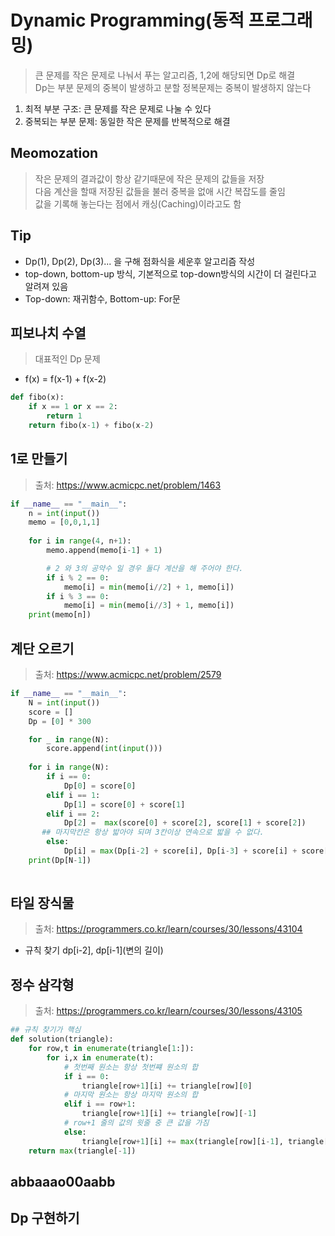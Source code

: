 # Dynamic Programming(동적 프로그래밍)
> 큰 문제를 작은 문제로 나눠서 푸는 알고리즘, 1,2에 해당되면 Dp로 해결  
> Dp는 부분 문제의 중복이 발생하고 분할 정복문제는 중복이 발생하지 않는다
1. 최적 부분 구조: 큰 문제를 작은 문제로 나눌 수 있다
2. 중복되는 부분 문제: 동일한 작은 문제를 반복적으로 해결


## Meomozation
> 작은 문제의 결과값이 항상 같기때문에 작은 문제의 값들을 저장      
> 다음 계산을 할때 저장된 값들을 불러 중복을 없애 시간 복잡도를 줄임    
> 값을 기록해 놓는다는 점에서 캐싱(Caching)이라고도 함

## Tip
+ Dp(1), Dp(2), Dp(3)... 을 구해 점화식을 세운후 알고리즘 작성
+ top-down, bottom-up 방식, 기본적으로 top-down방식의 시간이 더 걸린다고 알려져 있음
+ Top-down: 재귀함수, Bottom-up: For문

## 피보나치 수열
> 대표적인 Dp 문제
+ f(x) = f(x-1) + f(x-2)

```py
def fibo(x):
    if x == 1 or x == 2:
        return 1
    return fibo(x-1) + fibo(x-2)
```

## 1로 만들기
> 출처: https://www.acmicpc.net/problem/1463

```python
if __name__ == "__main__":
    n = int(input())
    memo = [0,0,1,1]
    
    for i in range(4, n+1):
        memo.append(memo[i-1] + 1)

        # 2 와 3의 공약수 일 경우 둘다 계산을 해 주어야 한다.
        if i % 2 == 0:
            memo[i] = min(memo[i//2] + 1, memo[i])
        if i % 3 == 0:
            memo[i] = min(memo[i//3] + 1, memo[i])
    print(memo[n])
```

## 계단 오르기
> 출처: https://www.acmicpc.net/problem/2579

```python
if __name__ == "__main__":
    N = int(input())
    score = []
    Dp = [0] * 300

    for _ in range(N):
        score.append(int(input()))
    
    for i in range(N):
        if i == 0:
            Dp[0] = score[0]
        elif i == 1:
            Dp[1] = score[0] + score[1]
        elif i == 2:
            Dp[2] =  max(score[0] + score[2], score[1] + score[2])
       ## 마지막칸은 항상 밟아야 되며 3칸이상 연속으로 밟을 수 없다.
        else:
            Dp[i] = max(Dp[i-2] + score[i], Dp[i-3] + score[i] + score[i-1] )
    print(Dp[N-1])
    
```
## 타일 장식물
> 출처: https://programmers.co.kr/learn/courses/30/lessons/43104
+ 규칙 찾기 dp[i-2], dp[i-1](변의 길이)

## 정수 삼각형
> 출처: https://programmers.co.kr/learn/courses/30/lessons/43105

```python
## 규칙 찾기가 핵심
def solution(triangle):
    for row,t in enumerate(triangle[1:]):
        for i,x in enumerate(t):
            # 첫번째 원소는 항상 첫번쨰 원소의 합
            if i == 0:
                triangle[row+1][i] += triangle[row][0]
            # 마지막 원소는 항상 마지막 원소의 합
            elif i == row+1:
                triangle[row+1][i] += triangle[row][-1]
            # row+1 줄의 값의 윗줄 중 큰 값을 가짐
            else:
                triangle[row+1][i] += max(triangle[row][i-1], triangle[row][i])
    return max(triangle[-1])
```

## abbaaao00aabb

## Dp 구현하기

